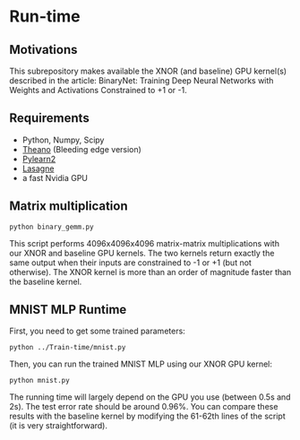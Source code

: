 # Run-time

## Motivations

This subrepository makes available the XNOR (and baseline) GPU kernel(s) described in the article: 
BinaryNet: Training Deep Neural Networks with Weights and Activations Constrained to +1 or -1.

## Requirements

* Python, Numpy, Scipy
* [Theano](http://deeplearning.net/software/theano/install.html) (Bleeding edge version)
* [Pylearn2](http://deeplearning.net/software/pylearn2/)
* [Lasagne](http://lasagne.readthedocs.org/en/latest/user/installation.html)
* a fast Nvidia GPU

##  Matrix multiplication

    python binary_gemm.py
    
This script performs 4096x4096x4096 matrix-matrix multiplications with our XNOR and baseline GPU kernels.
The two kernels return exactly the same output when their inputs are constrained to -1 or +1 (but not otherwise).
The XNOR kernel is more than an order of magnitude faster than the baseline kernel.

## MNIST MLP Runtime

First, you need to get some trained parameters:

    python ../Train-time/mnist.py    
    
Then, you can run the trained MNIST MLP using our XNOR GPU kernel:

    python mnist.py
    
The running time will largely depend on the GPU you use (between 0.5s and 2s).
The test error rate should be around 0.96%.
You can compare these results with the baseline kernel by modifying the 61-62th lines of the script (it is very straightforward).